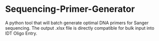 # Sequencing-Primer-Generator
A python tool that will batch generate optimal DNA primers for Sanger sequencing. The output .xlsx file is directly compatible for bulk input into IDT Oligo Entry.
